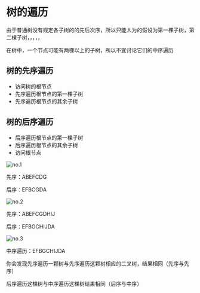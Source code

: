 # 树的遍历

由于普通树没有规定各子树的的先后次序，所以只能人为的假设为第一棵子树，第二棵子树，，，，，

在树中，一个节点可能有两棵以上的子树，所以不宜讨论它们的中序遍历

## 树的先序遍历

- 访问树的根节点
- 先序遍历根节点的第一棵子树
- 先序遍历根节点的其余子树

## 树的后序遍历

- 后序遍历根节点的第一棵子树
- 后序遍历根节点的其余子树
- 访问根节点

![no.1](https://images-1302683597.cos.ap-nanjing.myqcloud.com/images/StudyNotes/Algorithm/images_20220327210528.png)

先序：ABEFCDG

后序：EFBCGDA

![no.2](https://images-1302683597.cos.ap-nanjing.myqcloud.com/images/StudyNotes/Algorithm/images_20220327210539.png)

先序：ABEFCGDHIJ

后序：EFBGCHIJDA

![no.3](https://images-1302683597.cos.ap-nanjing.myqcloud.com/images/StudyNotes/Algorithm/images_20220327210552.png)

中序遍历：EFBGCHIJDA

你会发现先序遍历一颗树与先序遍历这颗树相应的二叉树，结果相同（先序与先序）

后序遍历这棵树与中序遍历这棵树结果相同（后序与中序）